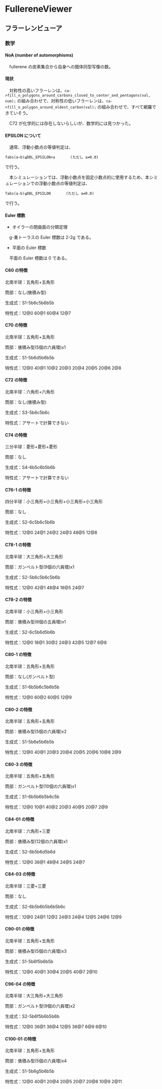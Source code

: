 # FullereneViewer
## フラーレンビューア
### 数学

#### NoA (number of automorphisms)
　fullerene の炭素集合から自身への錯体同型写像の数。

#### 現状
　対称性の高いフラーレンは、`ca->fill_n_polygons_around_carbons_closed_to_center_and_pentagons(val, num);` の組み合わせで、対称性の低いフラーレンは、`ca->fill_n_polygon_around_oldest_carbon(val);` の組み合わせで、すべて網羅できていそう。

　C72 が化学的には存在しないらしいが、数学的には見つかった。

#### EPSILON について
　通常、浮動小数点の等値判定は、

    fabs(a−b)≦DBL_EPSILON×a       (ただし a≠0.0)

で行う。

　本シミュレーションでは、浮動小数点を固定小数点的に使用するため、本シミュレーションでの浮動小数点の等値判定は、

    fabs(a-b)≦DBL_EPSILON       (ただし a≠0.0)

で行う。

#### Euler 標数

* オイラーの閉曲面の分類定理

　g-重トーラスの Euler 標数は 2-2g である。

* 平面の Euler 標数

　平面の Euler 標数は 0 である。

#### C60 の特徴
北南半球：五角形+五角形

筒部：なし(俵積み型)

生成式：S1-5b6c5b6b5b

特性式：12@0 60@1 60@4 12@7

#### C70 の特徴
北南半球：五角形+五角形

筒部：俵積み型(5個の六員環)x1

生成式：S1-5b6d5b6b5b

特性式：12@0 40@1 10@2 20@3 20@4 20@5 20@6 2@8

#### C72 の特徴
北南半球：六角形+六角形

筒部：なし(俵積み型)

生成式：S3-5b6c5b6c

特性式：アサートで計算できない

#### C74 の特徴
三分半球：菱形+菱形+菱形

筒部：なし

生成式：S4-6b5c6b5b6b

特性式：アサートで計算できない

#### C76-1 の特徴
四分半球：小三角形+小三角形+小三角形+小三角形

筒部：なし

生成式：S2-6c5b6c5b6b

特性式：12@0 24@1 24@2 24@3 48@5 12@8

#### C78-1 の特徴
北南半球：大三角形+大三角形

筒部：ガンベルト型(9個の六員環)x1

生成式：S2-5b6c5b6c5b6b

特性式：12@0 42@1 48@4 18@5 24@7

#### C78-2 の特徴
北南半球：小三角形+小三角形

筒部：俵積み型(6個の五員環)x1

生成式：S2-6c5b6d5b6b

特性式：12@0 18@1 30@2 24@3 42@5 12@7 6@8

#### C80-1 の特徴
北南半球：五角形+五角形

筒部：なし(ガンベルト型)

生成式：S1-6b5b6c5b6b5b

特性式：12@0 60@2 60@5 12@9

#### C80-2 の特徴
北南半球：五角形+五角形

筒部：俵積み型(5個の六員環)x2

生成式：S1-5b6e5b6b5b

特性式：12@0 40@1 20@3 20@4 20@5 20@6 10@8 2@9

#### C80-3 の特徴
北南半球：五角形+五角形

筒部：ガンベルト型(10個の六員環)x1

生成式：S1-6b5b6b5b6c5b

特性式：12@0 10@1 40@2 20@3 40@5 20@7 2@9

#### C84-01 の特徴
北南半球：六角形+三菱

筒部：俵積み型(12個の六員環)x1

生成式：S2-6b5b6d5b6d

特性式：12@0 36@1 48@4 24@5 24@7

#### C84-03 の特徴
北南半球：三菱+三菱

筒部：なし

生成式：S2-6b5b6b5b6b5b6c

特性式：12@0 24@1 12@2 24@3 24@4 12@5 24@6 12@9

#### C90-01 の特徴
北南半球：五角形+五角形

筒部：俵積み型(5個の六員環)x3

生成式：S1-5b6f5b6b5b

特性式：12@0 40@1 30@4 20@5 40@7 2@10

#### C96-04 の特徴
北南半球：大三角形+大三角形

筒部：ガンベルト型(9個の六員環)x2

生成式：S2-5b6f5b6b5b6b

特性式：12@0 36@1 36@4 12@5 36@7 6@9 6@10

#### C100-01 の特徴
北南半球：五角形+五角形

筒部：俵積み型(5個の六員環)x4

生成式：S1-5b6g5b6b5b

特性式：12@0 40@1 20@4 20@5 20@7 20@8 10@9 2@11
